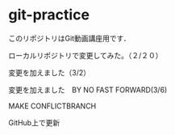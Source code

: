 # git-practice
このリポジトリはGit動画講座用です．

ローカルリポジトリで変更してみた。（２/２０）

変更を加えました（3/2）

変更を加えました　BY NO FAST FORWARD(3/6)

MAKE CONFLICTBRANCH

GitHub上で更新
